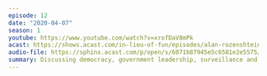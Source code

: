```yaml
---
episode: 12
date: "2020-04-07"
season: 1
youtube: https://www.youtube.com/watch?v=xrofDaV8mPk
acast: https://shows.acast.com/in-lieu-of-fun/episodes/alan-rozenshtein-makes-his-debut-on-the-show-april-7-2020
audio-file: https://sphinx.acast.com/p/open/s/6071b87945e5c6581e2e5575/e/6102baea60e5a4001202dc7c/media.mp3
summary: Discussing democracy, government leadership, surveillance and COVID-19
---
```

